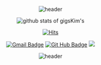 <div align=center>

 
![header](https://capsule-render.vercel.app/api?type=waving&color=212C42&height=100&section=header&text=Kim%20Gihun&fontSize=70&animation=fadeIn&fontColor=FFBB00)

![github stats of gigsKim's](https://github-readme-stats.vercel.app/api?username=gigsKim&show_icons=true)
 
 
[![Hits](https://hits.seeyoufarm.com/api/count/incr/badge.svg?url=https%3A%2F%2Fgithub.com%2FgigsKim&count_bg=%2379C83D&title_bg=%23555555&icon=&icon_color=%23E7E7E7&title=hits&edge_flat=true)](https://hits.seeyoufarm.com)
<!-- badge -->

[![Gmail Badge](https://img.shields.io/badge/-Gmail-d14836?style=flat-square&logo=Gmail&logoColor=white&link=mailto:givomggin@gmail.com)](mailto:givomggin@gmail.com)
[![Git Hub Badge](http://img.shields.io/badge/-Git%20Hub-black?style=flat-square&logo=github&link=https://github.com/gigsKim)](https://github.com/gigsKim)
<img src="https://img.shields.io/badge/Velog-20c997?style=flat-square&logo=Vimeo&logoColor=white"/>
  

<!-- footer -->
![header](https://capsule-render.vercel.app/api?type=soft&color=212C42&height=20&section=footer&fontSize=80&animation=fadeIn&fontColor=)
</div>
